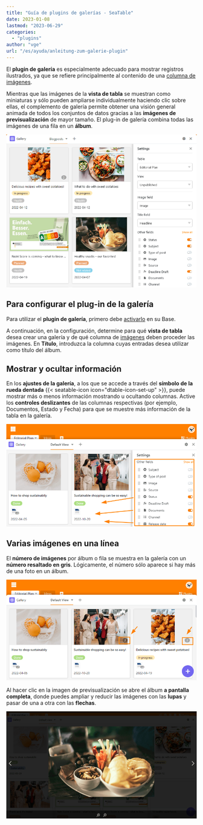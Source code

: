 ```yaml
---
title: "Guía de plugins de galerías - SeaTable"
date: 2023-01-08
lastmod: "2023-06-29"
categories: 
  - "plugins"
author: "vge"
url: "/es/ayuda/anleitung-zum-galerie-plugin"
---
```


El **plugin de galería** es especialmente adecuado para mostrar registros ilustrados, ya que se refiere principalmente al contenido de una [columna de imágenes](https://seatable.io/es/docs/dateien-und-bilder/die-bild-spalte/).

Mientras que las imágenes de la **vista de tabla** se muestran como miniaturas y sólo pueden ampliarse individualmente haciendo clic sobre ellas, el complemento de galería permite obtener una visión general animada de todos los conjuntos de datos gracias a las **imágenes de previsualización** de mayor tamaño. El plug-in de galería combina todas las imágenes de una fila en un **álbum**.

![Plugin de galería](images/Galerie-Plugin.png)

## Para configurar el plug-in de la galería

Para utilizar el **plugin de galería**, primero debe [activarlo](https://seatable.io/es/docs/arbeiten-mit-plugins/aktivieren-eines-plugins-in-einer-base/) en su Base.

A continuación, en la configuración, determine para qué **vista de tabla** desea crear una galería y de qué columna de [imágenes](https://seatable.io/es/docs/dateien-und-bilder/die-bild-spalte/) deben proceder las imágenes. En **Título**, introduzca la columna cuyas entradas desea utilizar como título del álbum.

## Mostrar y ocultar información

En los **ajustes de la galería**, a los que se accede a través del **símbolo de la rueda dentada** {{< seatable-icon icon="dtable-icon-set-up" >}}, puede mostrar más o menos información mostrando u ocultando columnas. Active los **controles deslizantes** de las columnas respectivas (por ejemplo, Documentos, Estado y Fecha) para que se muestre más información de la tabla en la galería.

![](images/galerie-plugin.png)

## Varias imágenes en una línea

El **número de imágenes** por álbum o fila se muestra en la galería con un **número resaltado en gris**. Lógicamente, el número sólo aparece si hay más de una foto en un álbum.

![Galería plugin número gris](images/graue-nummer.png)

Al hacer clic en la imagen de previsualización se abre el álbum **a pantalla completa**, donde puedes ampliar y reducir las imágenes con las **lupas** y pasar de una a otra con las **flechas**.

![Modo de pantalla completa en el plugin de galería](images/Vollbildmodus-im-Galerie-Plugin.png)
